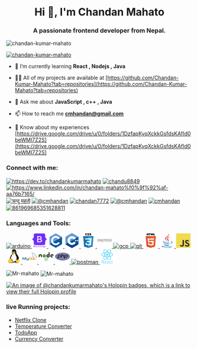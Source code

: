 <h1 align="center">Hi 👋, I'm Chandan Mahato</h1>
<h3 align="center">A passionate frontend developer from Nepal.</h3>

<p align="left"> <img src="https://komarev.com/ghpvc/?username=chandan-kumar-mahato&label=Profile%20views&color=0e75b6&style=flat" alt="chandan-kumar-mahato" /> </p>

<p align="left"> <a href="https://github.com/ryo-ma/github-profile-trophy"><img src="https://github-profile-trophy.vercel.app/?username=chandan-kumar-mahato" alt="chandan-kumar-mahato" /></a> </p>

- 🌱 I’m currently learning **React , Nodejs , Java**

- 👨‍💻 All of my projects are available at [https://github.com/Chandan-Kumar-Mahato?tab=repositories](https://github.com/Chandan-Kumar-Mahato?tab=repositories)

- 💬 Ask me about **JavaScript , c++ , Java**

- 📫 How to reach me **cmhandan@gmail.com**

- 📄 Know about my experiences [https://drive.google.com/drive/u/0/folders/1DzfapKyqXckkGsfdsKAfId0beWMI7Z2S](https://drive.google.com/drive/u/0/folders/1DzfapKyqXckkGsfdsKAfId0beWMI7Z2S)

<h3 align="left">Connect with me:</h3>
<p align="left">
<a href="https://dev.to/https://dev.to/chandankumarmahato" target="blank"><img align="center" src="https://raw.githubusercontent.com/rahuldkjain/github-profile-readme-generator/master/src/images/icons/Social/devto.svg" alt="https://dev.to/chandankumarmahato" height="30" width="40" /></a>
<a href="https://twitter.com/chandu8849" target="blank"><img align="center" src="https://raw.githubusercontent.com/rahuldkjain/github-profile-readme-generator/master/src/images/icons/Social/twitter.svg" alt="chandu8849" height="30" width="40" /></a>
<a href="https://linkedin.com/in/https://www.linkedin.com/in/chandan-mahato%f0%9f%92%af-aa76b7165/" target="blank"><img align="center" src="https://raw.githubusercontent.com/rahuldkjain/github-profile-readme-generator/master/src/images/icons/Social/linked-in-alt.svg" alt="https://www.linkedin.com/in/chandan-mahato%f0%9f%92%af-aa76b7165/" height="30" width="40" /></a>
<a href="https://fb.com/चन्दु महतो" target="blank"><img align="center" src="https://raw.githubusercontent.com/rahuldkjain/github-profile-readme-generator/master/src/images/icons/Social/facebook.svg" alt="चन्दु महतो" height="30" width="40" /></a>
<a href="https://medium.com/@cmhandan" target="blank"><img align="center" src="https://raw.githubusercontent.com/rahuldkjain/github-profile-readme-generator/master/src/images/icons/Social/medium.svg" alt="@cmhandan" height="30" width="40" /></a>
<a href="https://www.codechef.com/users/chandan7772" target="blank"><img align="center" src="https://cdn.jsdelivr.net/npm/simple-icons@3.1.0/icons/codechef.svg" alt="chandan7772" height="30" width="40" /></a>
<a href="https://www.hackerrank.com/@cmhandan" target="blank"><img align="center" src="https://raw.githubusercontent.com/rahuldkjain/github-profile-readme-generator/master/src/images/icons/Social/hackerrank.svg" alt="@cmhandan" height="30" width="40" /></a>
<a href="https://www.leetcode.com/cmhandan" target="blank"><img align="center" src="https://raw.githubusercontent.com/rahuldkjain/github-profile-readme-generator/master/src/images/icons/Social/leet-code.svg" alt="cmhandan" height="30" width="40" /></a>
<a href="https://discord.gg/861969685351628811" target="blank"><img align="center" src="https://raw.githubusercontent.com/rahuldkjain/github-profile-readme-generator/master/src/images/icons/Social/discord.svg" alt="861969685351628811" height="30" width="40" /></a>
</p>

<h3 align="left">Languages and Tools:</h3>
<p align="left"> <a href="https://www.arduino.cc/" target="_blank" rel="noreferrer"> <img src="https://cdn.worldvectorlogo.com/logos/arduino-1.svg" alt="arduino" width="40" height="40"/> </a> <a href="https://getbootstrap.com" target="_blank" rel="noreferrer"> <img src="https://raw.githubusercontent.com/devicons/devicon/master/icons/bootstrap/bootstrap-plain-wordmark.svg" alt="bootstrap" width="40" height="40"/> </a> <a href="https://www.cprogramming.com/" target="_blank" rel="noreferrer"> <img src="https://raw.githubusercontent.com/devicons/devicon/master/icons/c/c-original.svg" alt="c" width="40" height="40"/> </a> <a href="https://www.w3schools.com/cpp/" target="_blank" rel="noreferrer"> <img src="https://raw.githubusercontent.com/devicons/devicon/master/icons/cplusplus/cplusplus-original.svg" alt="cplusplus" width="40" height="40"/> </a> <a href="https://www.w3schools.com/css/" target="_blank" rel="noreferrer"> <img src="https://raw.githubusercontent.com/devicons/devicon/master/icons/css3/css3-original-wordmark.svg" alt="css3" width="40" height="40"/> </a> <a href="https://expressjs.com" target="_blank" rel="noreferrer"> <img src="https://raw.githubusercontent.com/devicons/devicon/master/icons/express/express-original-wordmark.svg" alt="express" width="40" height="40"/> </a> <a href="https://cloud.google.com" target="_blank" rel="noreferrer"> <img src="https://www.vectorlogo.zone/logos/google_cloud/google_cloud-icon.svg" alt="gcp" width="40" height="40"/> </a> <a href="https://git-scm.com/" target="_blank" rel="noreferrer"> <img src="https://www.vectorlogo.zone/logos/git-scm/git-scm-icon.svg" alt="git" width="40" height="40"/> </a> <a href="https://www.w3.org/html/" target="_blank" rel="noreferrer"> <img src="https://raw.githubusercontent.com/devicons/devicon/master/icons/html5/html5-original-wordmark.svg" alt="html5" width="40" height="40"/> </a> <a href="https://www.java.com" target="_blank" rel="noreferrer"> <img src="https://raw.githubusercontent.com/devicons/devicon/master/icons/java/java-original.svg" alt="java" width="40" height="40"/> </a> <a href="https://developer.mozilla.org/en-US/docs/Web/JavaScript" target="_blank" rel="noreferrer"> <img src="https://raw.githubusercontent.com/devicons/devicon/master/icons/javascript/javascript-original.svg" alt="javascript" width="40" height="40"/> </a> <a href="https://www.linux.org/" target="_blank" rel="noreferrer"> <img src="https://raw.githubusercontent.com/devicons/devicon/master/icons/linux/linux-original.svg" alt="linux" width="40" height="40"/> </a> <a href="https://www.mysql.com/" target="_blank" rel="noreferrer"> <img src="https://raw.githubusercontent.com/devicons/devicon/master/icons/mysql/mysql-original-wordmark.svg" alt="mysql" width="40" height="40"/> </a> <a href="https://nodejs.org" target="_blank" rel="noreferrer"> <img src="https://raw.githubusercontent.com/devicons/devicon/master/icons/nodejs/nodejs-original-wordmark.svg" alt="nodejs" width="40" height="40"/> </a> <a href="https://www.php.net" target="_blank" rel="noreferrer"> <img src="https://raw.githubusercontent.com/devicons/devicon/master/icons/php/php-original.svg" alt="php" width="40" height="40"/> </a> <a href="https://postman.com" target="_blank" rel="noreferrer"> <img src="https://www.vectorlogo.zone/logos/getpostman/getpostman-icon.svg" alt="postman" width="40" height="40"/> </a> <a href="https://reactjs.org/" target="_blank" rel="noreferrer"> <img src="https://raw.githubusercontent.com/devicons/devicon/master/icons/react/react-original-wordmark.svg" alt="react" width="40" height="40"/> </a> </p>

<p><img align="left" src="https://github-readme-stats.vercel.app/api/top-langs?username=Mr-mahato&show_icons=true&locale=en&layout=compact" alt="Mr-mahato" /></p>

<p>&nbsp;<img align="center" src="https://github-readme-stats.vercel.app/api?username=Mr-mahato&show_icons=true&locale=en" alt="Mr-mahato" /></p>

[![An image of @chandankumarmahato's Holopin badges, which is a link to view their full Holopin profile](https://holopin.me/chandankumarmahato)](https://holopin.io/@chandankumarmahato)
<h3>live Running projects:</h3>
<ul>
  <li><a href="https://Mr-mahato.github.io/Netflix-task2/">Netflix Clone</a></li>
  <li><a href="https://Mr-mahato.github.io/BharatIntern/">Temperature Converter</a></li>
  <li><a href="https://merotask.netlify.app/">TodoApp</a></li>
  <li><a href="https://paisaconv.netlify.app/">Currency Converter</a></li>
  <!-- Add more project links as needed -->
</ul>
